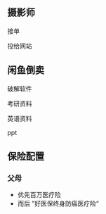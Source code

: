 ## 摄影师

接单

投给网站

## 闲鱼倒卖

破解软件

考研资料

英语资料

ppt





## 保险配置

### 父母

* 优先百万医疗险
* 而后 ”好医保终身防癌医疗险“  